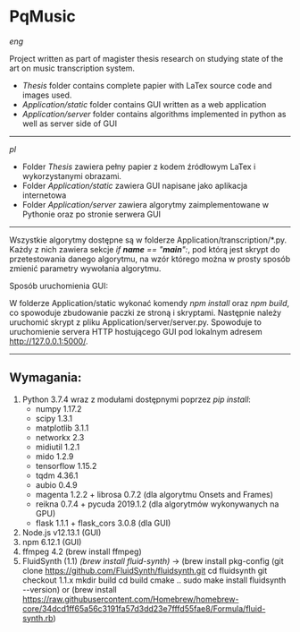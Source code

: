 # PqMusic 
_eng_

Project written as part of magister thesis research on studying state of the art on music transcription system.

* *Thesis* folder contains complete papier with LaTex source code and images used.
* *Application/static* folder contains GUI written as a web application
* *Application/server* folder contains algorithms implemented in python as well as server side of GUI

***
_pl_


* Folder *Thesis* zawiera pełny papier z kodem źródłowym LaTex i wykorzystanymi obrazami.
* Folder *Application/static* zawiera GUI napisane jako aplikacja internetowa
* Folder *Application/server* zawiera algorytmy zaimplementowane w Pythonie oraz po stronie serwera GUI

***
Wszystkie algorytmy dostępne są w folderze Application/transcription/*.py. Każdy z nich zawiera sekcje _if __name__ == "__main__":_, pod którą jest skrypt do przetestowania danego algorytmu, na wzór którego można w prosty sposób zmienić parametry wywołania algorytmu.

Sposób uruchomienia GUI:

W folderze Application/static wykonać komendy _npm install_ oraz _npm build_, co spowoduje zbudowanie paczki ze stroną i skryptami. Następnie należy uruchomić skrypt z pliku Application/server/server.py. Spowoduje to uruchomienie servera HTTP hostującego GUI pod lokalnym adresem http://127.0.0.1:5000/.
***

## Wymagania:
1. Python 3.7.4 wraz z modułami dostępnymi poprzez _pip install_:
    * numpy 1.17.2
    * scipy 1.3.1
    * matplotlib 3.1.1
    * networkx 2.3
    * midiutil 1.2.1
    * mido 1.2.9
    * tensorflow 1.15.2
    * tqdm 4.36.1
    * aubio 0.4.9
    * magenta 1.2.2 + librosa 0.7.2 (dla algorytmu Onsets and Frames)
    * reikna 0.7.4 + pycuda 2019.1.2 (dla algorytmów wykonywanych na GPU)
    * flask 1.1.1 + flask_cors 3.0.8 (dla GUI)
1. Node.js v12.13.1 (GUI)
1. npm 6.12.1 (GUI)
1. ffmpeg 4.2 (brew install ffmpeg)
1. FluidSynth (1.1) _(brew install fluid-synth)_ ->
(brew install pkg-config
(git clone https://github.com/FluidSynth/fluidsynth.git
cd fluidsynth
git checkout 1.1.x
mkdir build
cd build
cmake ..
sudo make install
fluidsynth --version) or
(brew install https://raw.githubusercontent.com/Homebrew/homebrew-core/34dcd1ff65a56c3191fa57d3dd23e7fffd55fae8/Formula/fluid-synth.rb)
